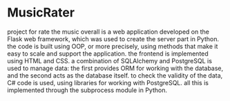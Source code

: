 # MusicRater
project for rate the music overall
is a web application developed on the Flask web framework, which was used to create the server part in Python. the code is built using OOP, or more precisely, using methods that make it easy to scale and support the application. the frontend is implemented using HTML and CSS. a combination of SQLAlchemy and PostgreSQL is used to manage data: the first provides ORM for working with the database, and the second acts as the database itself. to check the validity of the data, C# code is used, using libraries for working with PostgreSQL. all this is implemented through the subprocess module in Python.
